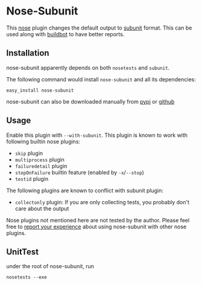 Nose-Subunit
============

This [nose] plugin changes the default output to [subunit] format. This can be used along with [buildbot] to have better reports.

Installation
------------
nose-subunit apparently depends on both `nosetests` and `subunit`.

The following command would install `nose-subunit` and all its dependencies:

	easy_install nose-subunit

nose-subunit can also be downloaded manually from [pypi] or [github]

Usage
-----
Enable this plugin with `--with-subunit`. This plugin is known to work with following builtin nose plugins:

  - `skip` plugin
  - `multiprocess` plugin
  - `failuredetail` plugin
  - `stopOnFailure` builtin feature (enabled by `-x`/`--stop`)
  - `testid` plugin

The following plugins are known to conflict with subunit plugin:

  - `collectonly` plugin: If you are only collecting tests, you probably don't care about the output

Nose plugins not mentioned here are not tested by the author. Please feel free to [report your experience] about using nose-subunit with other nose plugins.

UnitTest
--------
under the root of nose-subunit, run

	nosetests --exe

  [nose]: http://somethingaboutorange.com/mrl/projects/nose/
  [subunit]: https://launchpad.net/subunit/
  [buildbot]: http://buildbot.net/
  [pypi]: http://pypi.python.org/pypi/nose-subunit/
  [github]: http://github.com/liucougar/nose-subunit/downloads
  [report your experience]: http://github.com/liucougar/nose-subunit/issues

